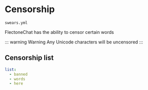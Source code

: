 # Censorship
`swears.yml`

FlectoneChat has the ability to censor certain words

::: warning Warning
Any Unicode characters will be uncensored
:::

## Censorship list

```yaml
list:
  - banned
  - words
  - here
```